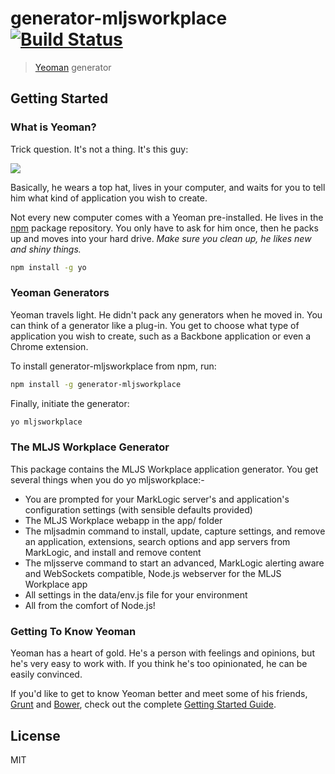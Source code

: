 # generator-mljsworkplace [![Build Status](https://secure.travis-ci.org/adamfowleruk/generator-mljsworkplace.png?branch=master)](https://travis-ci.org/adamfowleruk/generator-mljsworkplace)

> [Yeoman](http://yeoman.io) generator


## Getting Started

### What is Yeoman?

Trick question. It's not a thing. It's this guy:

![](http://i.imgur.com/JHaAlBJ.png)

Basically, he wears a top hat, lives in your computer, and waits for you to tell him what kind of application you wish to create.

Not every new computer comes with a Yeoman pre-installed. He lives in the [npm](https://npmjs.org) package repository. You only have to ask for him once, then he packs up and moves into your hard drive. *Make sure you clean up, he likes new and shiny things.*

```bash
npm install -g yo
```

### Yeoman Generators

Yeoman travels light. He didn't pack any generators when he moved in. You can think of a generator like a plug-in. You get to choose what type of application you wish to create, such as a Backbone application or even a Chrome extension.

To install generator-mljsworkplace from npm, run:

```bash
npm install -g generator-mljsworkplace
```

Finally, initiate the generator:

```bash
yo mljsworkplace
```

### The MLJS Workplace Generator

This package contains the MLJS Workplace application generator. You get several things when you do yo mljsworkplace:-

- You are prompted for your MarkLogic server's and application's configuration settings (with sensible defaults provided)
- The MLJS Workplace webapp in the app/ folder
- The mljsadmin command to install, update, capture settings, and remove an application, extensions, search options and app servers from MarkLogic, and install and remove content
- The mljsserve command to start an advanced, MarkLogic alerting aware and WebSockets compatible, Node.js webserver for the MLJS Workplace app
- All settings in the data/env.js file for your environment
- All from the comfort of Node.js!

### Getting To Know Yeoman

Yeoman has a heart of gold. He's a person with feelings and opinions, but he's very easy to work with. If you think he's too opinionated, he can be easily convinced.

If you'd like to get to know Yeoman better and meet some of his friends, [Grunt](http://gruntjs.com) and [Bower](http://bower.io), check out the complete [Getting Started Guide](https://github.com/yeoman/yeoman/wiki/Getting-Started).


## License

MIT
